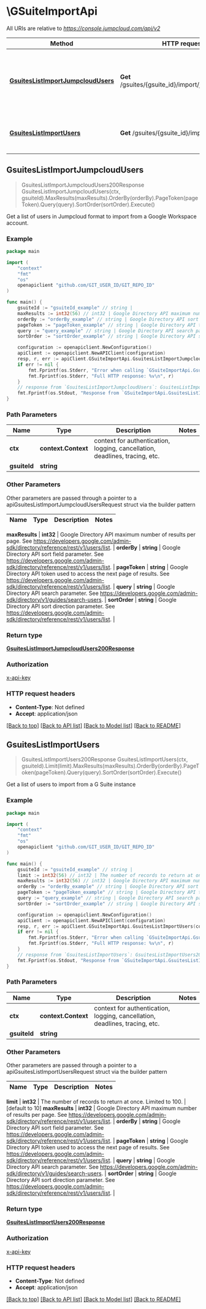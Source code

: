 # \GSuiteImportApi

All URIs are relative to *https://console.jumpcloud.com/api/v2*

Method | HTTP request | Description
------------- | ------------- | -------------
[**GsuitesListImportJumpcloudUsers**](GSuiteImportApi.md#GsuitesListImportJumpcloudUsers) | **Get** /gsuites/{gsuite_id}/import/jumpcloudusers | Get a list of users in Jumpcloud format to import from a Google Workspace account.
[**GsuitesListImportUsers**](GSuiteImportApi.md#GsuitesListImportUsers) | **Get** /gsuites/{gsuite_id}/import/users | Get a list of users to import from a G Suite instance



## GsuitesListImportJumpcloudUsers

> GsuitesListImportJumpcloudUsers200Response GsuitesListImportJumpcloudUsers(ctx, gsuiteId).MaxResults(maxResults).OrderBy(orderBy).PageToken(pageToken).Query(query).SortOrder(sortOrder).Execute()

Get a list of users in Jumpcloud format to import from a Google Workspace account.



### Example

```go
package main

import (
    "context"
    "fmt"
    "os"
    openapiclient "github.com/GIT_USER_ID/GIT_REPO_ID"
)

func main() {
    gsuiteId := "gsuiteId_example" // string | 
    maxResults := int32(56) // int32 | Google Directory API maximum number of results per page. See https://developers.google.com/admin-sdk/directory/reference/rest/v1/users/list. (optional)
    orderBy := "orderBy_example" // string | Google Directory API sort field parameter. See https://developers.google.com/admin-sdk/directory/reference/rest/v1/users/list. (optional)
    pageToken := "pageToken_example" // string | Google Directory API token used to access the next page of results. See https://developers.google.com/admin-sdk/directory/reference/rest/v1/users/list. (optional)
    query := "query_example" // string | Google Directory API search parameter. See https://developers.google.com/admin-sdk/directory/v1/guides/search-users. (optional)
    sortOrder := "sortOrder_example" // string | Google Directory API sort direction parameter. See https://developers.google.com/admin-sdk/directory/reference/rest/v1/users/list. (optional)

    configuration := openapiclient.NewConfiguration()
    apiClient := openapiclient.NewAPIClient(configuration)
    resp, r, err := apiClient.GSuiteImportApi.GsuitesListImportJumpcloudUsers(context.Background(), gsuiteId).MaxResults(maxResults).OrderBy(orderBy).PageToken(pageToken).Query(query).SortOrder(sortOrder).Execute()
    if err != nil {
        fmt.Fprintf(os.Stderr, "Error when calling `GSuiteImportApi.GsuitesListImportJumpcloudUsers``: %v\n", err)
        fmt.Fprintf(os.Stderr, "Full HTTP response: %v\n", r)
    }
    // response from `GsuitesListImportJumpcloudUsers`: GsuitesListImportJumpcloudUsers200Response
    fmt.Fprintf(os.Stdout, "Response from `GSuiteImportApi.GsuitesListImportJumpcloudUsers`: %v\n", resp)
}
```

### Path Parameters


Name | Type | Description  | Notes
------------- | ------------- | ------------- | -------------
**ctx** | **context.Context** | context for authentication, logging, cancellation, deadlines, tracing, etc.
**gsuiteId** | **string** |  | 

### Other Parameters

Other parameters are passed through a pointer to a apiGsuitesListImportJumpcloudUsersRequest struct via the builder pattern


Name | Type | Description  | Notes
------------- | ------------- | ------------- | -------------

 **maxResults** | **int32** | Google Directory API maximum number of results per page. See https://developers.google.com/admin-sdk/directory/reference/rest/v1/users/list. | 
 **orderBy** | **string** | Google Directory API sort field parameter. See https://developers.google.com/admin-sdk/directory/reference/rest/v1/users/list. | 
 **pageToken** | **string** | Google Directory API token used to access the next page of results. See https://developers.google.com/admin-sdk/directory/reference/rest/v1/users/list. | 
 **query** | **string** | Google Directory API search parameter. See https://developers.google.com/admin-sdk/directory/v1/guides/search-users. | 
 **sortOrder** | **string** | Google Directory API sort direction parameter. See https://developers.google.com/admin-sdk/directory/reference/rest/v1/users/list. | 

### Return type

[**GsuitesListImportJumpcloudUsers200Response**](GsuitesListImportJumpcloudUsers200Response.md)

### Authorization

[x-api-key](../README.md#x-api-key)

### HTTP request headers

- **Content-Type**: Not defined
- **Accept**: application/json

[[Back to top]](#) [[Back to API list]](../README.md#documentation-for-api-endpoints)
[[Back to Model list]](../README.md#documentation-for-models)
[[Back to README]](../README.md)


## GsuitesListImportUsers

> GsuitesListImportUsers200Response GsuitesListImportUsers(ctx, gsuiteId).Limit(limit).MaxResults(maxResults).OrderBy(orderBy).PageToken(pageToken).Query(query).SortOrder(sortOrder).Execute()

Get a list of users to import from a G Suite instance



### Example

```go
package main

import (
    "context"
    "fmt"
    "os"
    openapiclient "github.com/GIT_USER_ID/GIT_REPO_ID"
)

func main() {
    gsuiteId := "gsuiteId_example" // string | 
    limit := int32(56) // int32 | The number of records to return at once. Limited to 100. (optional) (default to 10)
    maxResults := int32(56) // int32 | Google Directory API maximum number of results per page. See https://developers.google.com/admin-sdk/directory/reference/rest/v1/users/list. (optional)
    orderBy := "orderBy_example" // string | Google Directory API sort field parameter. See https://developers.google.com/admin-sdk/directory/reference/rest/v1/users/list. (optional)
    pageToken := "pageToken_example" // string | Google Directory API token used to access the next page of results. See https://developers.google.com/admin-sdk/directory/reference/rest/v1/users/list. (optional)
    query := "query_example" // string | Google Directory API search parameter. See https://developers.google.com/admin-sdk/directory/v1/guides/search-users. (optional)
    sortOrder := "sortOrder_example" // string | Google Directory API sort direction parameter. See https://developers.google.com/admin-sdk/directory/reference/rest/v1/users/list. (optional)

    configuration := openapiclient.NewConfiguration()
    apiClient := openapiclient.NewAPIClient(configuration)
    resp, r, err := apiClient.GSuiteImportApi.GsuitesListImportUsers(context.Background(), gsuiteId).Limit(limit).MaxResults(maxResults).OrderBy(orderBy).PageToken(pageToken).Query(query).SortOrder(sortOrder).Execute()
    if err != nil {
        fmt.Fprintf(os.Stderr, "Error when calling `GSuiteImportApi.GsuitesListImportUsers``: %v\n", err)
        fmt.Fprintf(os.Stderr, "Full HTTP response: %v\n", r)
    }
    // response from `GsuitesListImportUsers`: GsuitesListImportUsers200Response
    fmt.Fprintf(os.Stdout, "Response from `GSuiteImportApi.GsuitesListImportUsers`: %v\n", resp)
}
```

### Path Parameters


Name | Type | Description  | Notes
------------- | ------------- | ------------- | -------------
**ctx** | **context.Context** | context for authentication, logging, cancellation, deadlines, tracing, etc.
**gsuiteId** | **string** |  | 

### Other Parameters

Other parameters are passed through a pointer to a apiGsuitesListImportUsersRequest struct via the builder pattern


Name | Type | Description  | Notes
------------- | ------------- | ------------- | -------------

 **limit** | **int32** | The number of records to return at once. Limited to 100. | [default to 10]
 **maxResults** | **int32** | Google Directory API maximum number of results per page. See https://developers.google.com/admin-sdk/directory/reference/rest/v1/users/list. | 
 **orderBy** | **string** | Google Directory API sort field parameter. See https://developers.google.com/admin-sdk/directory/reference/rest/v1/users/list. | 
 **pageToken** | **string** | Google Directory API token used to access the next page of results. See https://developers.google.com/admin-sdk/directory/reference/rest/v1/users/list. | 
 **query** | **string** | Google Directory API search parameter. See https://developers.google.com/admin-sdk/directory/v1/guides/search-users. | 
 **sortOrder** | **string** | Google Directory API sort direction parameter. See https://developers.google.com/admin-sdk/directory/reference/rest/v1/users/list. | 

### Return type

[**GsuitesListImportUsers200Response**](GsuitesListImportUsers200Response.md)

### Authorization

[x-api-key](../README.md#x-api-key)

### HTTP request headers

- **Content-Type**: Not defined
- **Accept**: application/json

[[Back to top]](#) [[Back to API list]](../README.md#documentation-for-api-endpoints)
[[Back to Model list]](../README.md#documentation-for-models)
[[Back to README]](../README.md)

